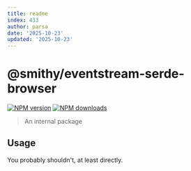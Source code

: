 ```yaml
---
title: readme
index: 433
author: parsa
date: '2025-10-23'
updated: '2025-10-23'
---
```

# @smithy/eventstream-serde-browser

[![NPM version](https://img.shields.io/npm/v/@smithy/eventstream-serde-browser/latest.svg)](https://www.npmjs.com/package/@smithy/eventstream-serde-browser)
[![NPM downloads](https://img.shields.io/npm/dm/@smithy/eventstream-serde-browser.svg)](https://www.npmjs.com/package/@smithy/eventstream-serde-browser)

> An internal package

## Usage

You probably shouldn't, at least directly.
